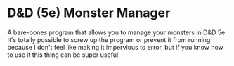 # D&D (5e) Monster Manager
A bare-bones program that allows you to manage your monsters in D&D 5e. It's totally possible to screw up the program or prevent it from running because I don't feel like making it impervious to error, but if you know how to use it this thing can be super useful.
